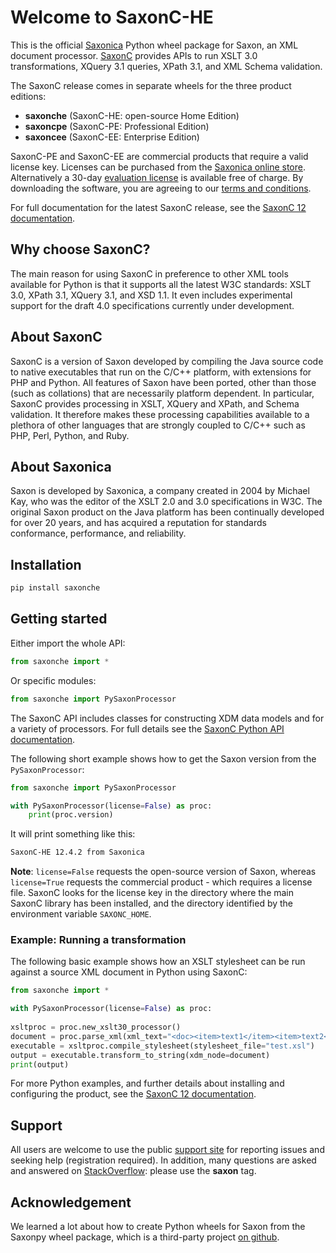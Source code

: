 # Welcome to SaxonC-HE

This is the official [Saxonica](https://www.saxonica.com/) Python wheel package for
Saxon, an XML document processor. [SaxonC](https://www.saxonica.com/saxon-c/index.xml) 
provides APIs to run XSLT 3.0 transformations, XQuery 3.1 queries, XPath 3.1, and 
XML Schema validation.

The SaxonC release comes in separate wheels for the three product editions:
* **saxonche** (SaxonC-HE: open-source Home Edition)
* **saxoncpe** (SaxonC-PE: Professional Edition) 
* **saxoncee** (SaxonC-EE: Enterprise Edition)

SaxonC-PE and SaxonC-EE are commercial products that require a valid
license key. Licenses can be purchased from the 
[Saxonica online store](https://www.saxonica.com/shop/shop.xml). 
Alternatively a 30-day [evaluation license](https://www.saxonica.com/download/download.xml) 
is available free of charge. By downloading the software, you are agreeing to our 
[terms and conditions](https://www.saxonica.com/license/terms.xml).

For full documentation for the latest SaxonC release, see the
[SaxonC 12 documentation](https://www.saxonica.com/saxon-c/documentation12/index.html).

## Why choose SaxonC?

The main reason for using SaxonC in preference to other XML
tools available for Python is that it supports all the latest W3C
standards: XSLT 3.0, XPath 3.1, XQuery 3.1, and XSD 1.1. It even
includes experimental support for the draft 4.0 specifications
currently under development.

## About SaxonC

SaxonC is a version of Saxon developed by compiling the Java source code to native 
executables that run on the C/C++ platform, with extensions for PHP and Python. All 
features of Saxon have been ported, other than those (such as collations) that are 
necessarily platform dependent. In particular, SaxonC provides processing in XSLT, 
XQuery and XPath, and Schema validation. It therefore makes these processing capabilities 
available to a plethora of other languages that are strongly coupled to C/C++ such as PHP, 
Perl, Python, and Ruby.


## About Saxonica

Saxon is developed by Saxonica, a company created in 2004 by Michael Kay, who was 
the editor of the XSLT 2.0 and 3.0 specifications in W3C. The original Saxon product 
on the Java platform has been continually developed for over 20 years, and has 
acquired a reputation for standards conformance, performance, and reliability.


## Installation

```bash
pip install saxonche
```

## Getting started

Either import the whole API:

```python 
from saxonche import *
```

Or specific modules:

```python 
from saxonche import PySaxonProcessor
```

The SaxonC API includes classes for constructing XDM data models
and for a variety of processors. For full details see the [SaxonC Python API 
documentation](https://www.saxonica.com/saxon-c/documentation/index.html#!api/saxon_c_python_api).

The following short example shows how to get the Saxon version from
the `PySaxonProcessor`:

```python
from saxonche import PySaxonProcessor

with PySaxonProcessor(license=False) as proc:
	print(proc.version)
```

It will print something like this:

```bash
SaxonC-HE 12.4.2 from Saxonica
```

**Note**: `license=False` requests the open-source version of Saxon, whereas 
`license=True` requests the commercial product - which requires a license file.
SaxonC looks for the license key in the directory where the main SaxonC library has been 
installed, and the directory identified by the environment variable `SAXONC_HOME`.

### Example: Running a transformation

The following basic example shows how an XSLT stylesheet can be run against a source 
XML document in Python using SaxonC:

```python 
from saxonche import *

with PySaxonProcessor(license=False) as proc:
 
xsltproc = proc.new_xslt30_processor()
document = proc.parse_xml(xml_text="<doc><item>text1</item><item>text2</item><item>text3</item></doc>")
executable = xsltproc.compile_stylesheet(stylesheet_file="test.xsl")
output = executable.transform_to_string(xdm_node=document)
print(output)
```

For more Python examples, and further details about installing and configuring the product, 
see the [SaxonC 12 documentation](https://www.saxonica.com/saxon-c/documentation12/index.html).



## Support

All users are welcome to use the public [support site](http://saxonica.plan.io) for 
reporting issues and seeking help (registration required). In addition, many 
questions are asked and answered on [StackOverflow](https://stackoverflow.com): 
please use the **saxon** tag.

## Acknowledgement

We learned a lot about how to create Python wheels for Saxon from the
Saxonpy wheel package, which is a third-party project
[on github](https://github.com/tennom/saxonpy).